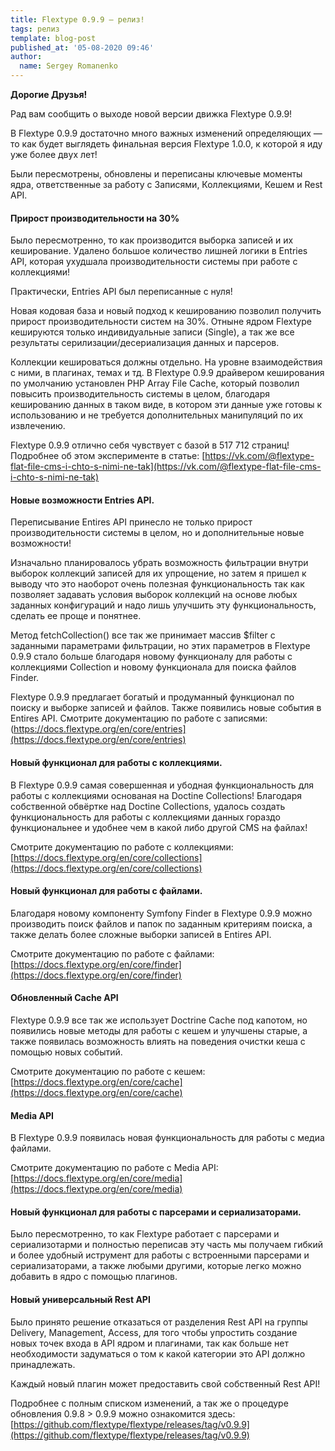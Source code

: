 ```yaml
---
title: Flextype 0.9.9 — релиз!
tags: релиз
template: blog-post
published_at: '05-08-2020 09:46'
author:
  name: Sergey Romanenko
---
```


**Дорогие Друзья!**

Рад вам сообщить о выходе новой версии движка Flextype 0.9.9!  

В Flextype 0.9.9 достаточно много важных изменений определяющих — то как будет выглядеть финальная версия Flextype 1.0.0, к которой я иду уже более двух лет!  

Были пересмотрены, обновлены и переписаны ключевые моменты ядра, ответственные за работу с Записями, Коллекциями, Кешем и Rest API.


#### Прирост производительности на 30%

Было пересмотренно, то как производится выборка записей и их кеширование. Удалено большое количество лишней логики в Entries API, которая ухудшала производительности системы при работе с коллекциями!

Практически, Entries API был переписанные с нуля!  

Новая кодовая база и новый подход к кешированию позволил получить прирост производительности систем на 30%. Отныне ядром Flextype кешируются только индивидуальные записи (Single), а так же все результаты серилизации/десериализация данных и парсеров.  

Коллекции кешироваться должны отдельно. На уровне взаимодействия с ними, в плагинах, темах и тд.
В Flextype 0.9.9 драйвером кеширования по умолчанию установлен PHP Array File Cache, который позволил повысить производительность системы в целом, благодаря кешированию данных в таком виде, в котором эти данные уже готовы к использованию и не требуется дополнительных манипуляций по их извлечению.  

Flextype 0.9.9 отлично себя чувствует с базой в 517 712 страниц!   
Подробнее об этом эксперименте в статье: [https://vk.com/@flextype-flat-file-cms-i-chto-s-nimi-ne-tak](https://vk.com/@flextype-flat-file-cms-i-chto-s-nimi-ne-tak)


#### Новые возможности Entries API.

Переписывание Entires API принесло не только прирост производительности системы в целом, но и дополнительные новые возможности!  

Изначально планировалось убрать возможность фильтрации внутри выборок коллекций записей для их упрощение, но затем я пришел к выводу что это наоборот очень полезная функциональность так как позволяет задавать условия выборок коллекций на основе любых заданных конфигураций и надо лишь улучшить эту функциональность, сделать ее проще и понятнее.  

Метод fetchCollection() все так же принимает массив $filter с заданными параметрами фильтрации, но этих параметров в Flextype 0.9.9 стало больше благодаря новому функционалу для работы с коллекциями Сollection и новому функционала для поиска файлов Finder.  

Flextype 0.9.9 предлагает богатый и продуманный функционал по поиску и выборке записей и файлов.
Также появились новые события в Entires API. Смотрите документацию по работе с записями: (https://docs.flextype.org/en/core/entries](https://docs.flextype.org/en/core/entries)  

#### Новый функционал для работы с коллекциями.

В Flextype 0.9.9 самая совершенная и убодная функциональность для работы с коллекциями основаная на Doctine Collections! Благодаря собственной обвёртке над Doctine Collections, удалось создать функциональность для работы с коллекциями данных гораздо функциональнее и удобнее чем в какой либо другой CMS на файлах!  

Смотрите документацию по работе с коллекциями: [https://docs.flextype.org/en/core/collections](https://docs.flextype.org/en/core/collections)

#### Новый функционал для работы с файлами.

Благодаря новому компоненту Symfony Finder в Flextype 0.9.9 можно производить поиск файлов и папок по заданным критериям поиска, а также делать более сложные выборки записей в Entires API.  

Смотрите документацию по работе с файлами: [https://docs.flextype.org/en/core/finder](https://docs.flextype.org/en/core/finder)

#### Обновленный Cache API

Flextype 0.9.9 все так же использует Doctrine Cache под капотом, но появились новые методы для работы с кешем и улучшены старые, а также появилась возможность влиять на поведения очистки кеша с помощью новых событий.  

Смотрите документацию по работе с кешем: [https://docs.flextype.org/en/core/cache](https://docs.flextype.org/en/core/cache)

#### Media API

В Flextype 0.9.9 появилась новая функциональность для работы с медиа файлами.  

Смотрите документацию по работе с Media API: [https://docs.flextype.org/en/core/media](https://docs.flextype.org/en/core/media)


#### Новый функционал для работы с парсерами и сериализаторами.

Было пересмотренно, то как Flextype работает с парсерами и сериализотарми и полностью переписав эту часть мы получаем гибкий и более удобный иструмент для работы с встроенными парсерами и сериализаторами, а также любыми другими, которые легко можно добавить в ядро с помощью плагинов.

#### Новый универсальный Rest API

Было принято решение отказаться от разделения Rest API на группы Delivery, Management, Access, для того чтобы упростить создание новых точек входа в API ядром и плагинами, так как больше нет необходимости задуматься о том к какой категории это API должно принадлежать.   

Каждый новый плагин может предоставить свой собственный Rest API!  

Подробнее c полным списком изменений, а так же о процедуре обновления 0.9.8 > 0.9.9 можно ознакомится здесь:
[https://github.com/flextype/flextype/releases/tag/v0.9.9](https://github.com/flextype/flextype/releases/tag/v0.9.9)
